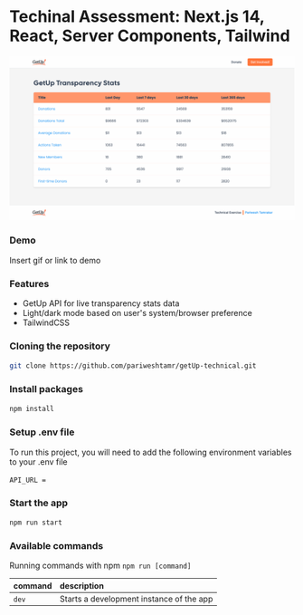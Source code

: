 
# Techinal Assessment: Next.js 14, React, Server Components, Tailwind





![App Screenshot](https://github.com/pariweshtamr/getUp-technical/blob/main/public/technical-exercise.png?raw=true)


### Demo

Insert gif or link to demo


### Features

- GetUp API for live transparency stats data
- Light/dark mode based on user's system/browser preference
- TailwindCSS


### Cloning the repository

```bash
git clone https://github.com/pariweshtamr/getUp-technical.git
```


### Install packages

```bash
npm install 
```
    
### Setup .env file

To run this project, you will need to add the following environment variables to your .env file

`API_URL = `



### Start the app

```bash
npm run start
```


### Available commands

Running commands with npm `npm run [command]`

| command         | description                              |
| :-------------- | :--------------------------------------- |
| `dev`           | Starts a development instance of the app |

